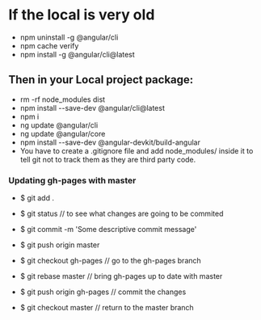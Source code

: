 # If the local is very old
 - npm uninstall -g @angular/cli
 - npm cache verify
 - npm install -g @angular/cli@latest
## Then in your Local project package:
 - rm -rf node_modules dist 
 - npm install --save-dev @angular/cli@latest
 - npm i 
 - ng update @angular/cli 
 - ng update @angular/core
 - npm install --save-dev @angular-devkit/build-angular
 - You have to create a .gitignore file and add node_modules/ 
inside it to tell git not to track them as they are third party code.

### Updating gh-pages with master
 - $ git add .
 - $ git status // to see what changes are going to be commited
 - $ git commit -m 'Some descriptive commit message'
 - $ git push origin master

 - $ git checkout gh-pages // go to the gh-pages branch
 - $ git rebase master // bring gh-pages up to date with master
 - $ git push origin gh-pages // commit the changes
 - $ git checkout master // return to the master branch

